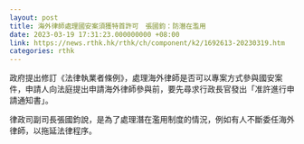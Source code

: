 ```yaml
---
layout: post
title: 海外律師處理國安案須獲特首許可　張國鈞：防潛在濫用
date: 2023-03-19 17:31:23.000000000 +08:00
link: https://news.rthk.hk/rthk/ch/component/k2/1692613-20230319.htm
categories: rthk
---
```


政府提出修訂《法律執業者條例》，處理海外律師是否可以專案方式參與國安案件，申請人向法庭提出申請海外律師參與前，要先尋求行政長官發出「准許進行申請通知書」。

律政司副司長張國鈞說，是為了處理潛在濫用制度的情況，例如有人不斷委任海外律師，以拖延法律程序。
